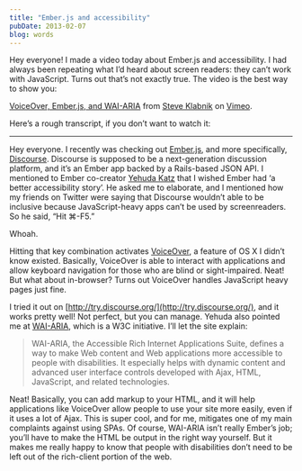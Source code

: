 ```yaml
---
title: "Ember.js and accessibility"
pubDate: 2013-02-07
blog: words
---
```



Hey everyone! I made a video today about Ember.js and accessibility. I had always been repeating what I’d heard about screen readers: they can’t work with JavaScript. Turns out that’s not exactly true. The video is the best way to show you:

[VoiceOver, Ember.js, and WAI-ARIA](http://vimeo.com/59124303) from [Steve Klabnik](http://vimeo.com/steveklabnik) on [Vimeo](http://vimeo.com/).

Here’s a rough transcript, if you don’t want to watch it:

---

Hey everyone. I recently was checking out [Ember.js](http://emberjs.com/), and more specifically, [Discourse](http://discourse.org/). Discourse is supposed to be a next-generation discussion platform, and it’s an Ember app backed by a Rails-based JSON API. I mentioned to Ember co-creator [Yehuda Katz](http://twitter.com/wycats) that I wished Ember had ‘a better accessibility story’. He asked me to elaborate, and I mentioned how my friends on Twitter were saying that Discourse wouldn’t able to be inclusive because JavaScript-heavy apps can’t be used by screenreaders. So he said, “Hit ⌘-F5.”

Whoah.

Hitting that key combination activates [VoiceOver](http://www.apple.com/accessibility/voiceover/), a feature of OS X I didn’t know existed. Basically, VoiceOver is able to interact with applications and allow keyboard navigation for those who are blind or sight-impaired. Neat! But what about in-browser? Turns out VoiceOver handles JavaScript heavy pages just fine.

I tried it out on [http://try.discourse.org/](http://try.discourse.org/), and it works pretty well! Not perfect, but you can manage. Yehuda also pointed me at [WAI-ARIA](http://www.w3.org/WAI/intro/aria.php), which is a W3C initiative. I’ll let the site explain:

> WAI-ARIA, the Accessible Rich Internet Applications Suite, defines a way to make Web content and Web applications more accessible to people with disabilities. It especially helps with dynamic content and advanced user interface controls developed with Ajax, HTML, JavaScript, and related technologies.
> 

Neat! Basically, you can add markup to your HTML, and it will help applications like VoiceOver allow people to use your site more easily, even if it uses a lot of Ajax. This is super cool, and for me, mitigates one of my main complaints against using SPAs. Of course, WAI-ARIA isn’t really Ember’s job; you’ll have to make the HTML be output in the right way yourself. But it makes me really happy to know that people with disabilities don’t need to be left out of the rich-client portion of the web.
